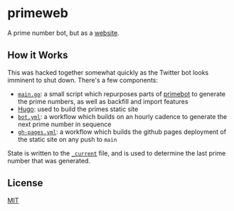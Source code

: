 # primeweb

A prime number bot, but as a [website][].

[website]: https://primes.today/

## How it Works

This was hacked together somewhat quickly as the Twitter bot looks imminent to
shut down. There's a few components:

- [`main.go`](./bot/main.go): a small script which repurposes parts of [primebot][]
  to generate the prime numbers, as well as backfill and import features
- [Hugo](https://gohugo.io): used to build the primes static site
- [`bot.yml`](./.github/workflows/bot.yml): a workflow which builds on an hourly
  cadence to generate the next prime number in sequence
- [`gh-pages.yml`](./.github/workflows/gh-pages.yml): a workflow which builds
  the github pages deployment of the static site on any push to `main`

State is written to the [`_current`](./_current) file, and is used to determine
the last prime number that was generated.

[primebot]: https://github.com/primes-today/primebot

## License

[MIT](./LICENSE)

